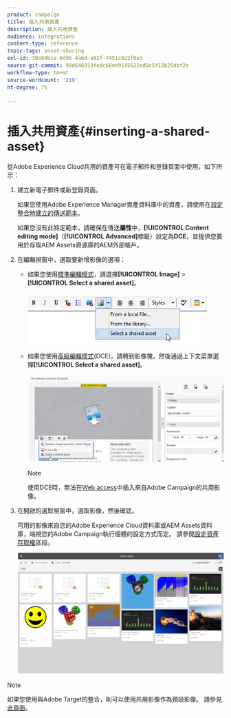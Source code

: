 ```yaml
---
product: campaign
title: 插入共用資產
description: 插入共用資產
audience: integrations
content-type: reference
topic-tags: asset-sharing
exl-id: 30a94bce-6d96-4a6d-a62f-7451c822f0e3
source-git-commit: 98d646919fedc66ee9145522ad0c5f15b25dbf2e
workflow-type: tm+mt
source-wordcount: '219'
ht-degree: 7%

---
```


# 插入共用資產{#inserting-a-shared-asset}

從Adobe Experience Cloud共用的資產可在電子郵件和登錄頁面中使用，如下所示：

1. 建立新電子郵件或新登錄頁面。

   如果您使用Adobe Experience Manager資產資料庫中的資產，請使用在[設定整合時建立的傳送範本](../../integrations/using/configuring-access-to-assets.md#integrating-with-aem-assets)。

   如果您沒有此特定範本，請確保在傳送&#x200B;**屬性**&#x200B;中，**[!UICONTROL Content editing mode]**（**[!UICONTROL Advanced]**&#x200B;標籤）設定為&#x200B;**DCE**，並提供您要用於存取AEM Assets資源庫的AEM外部帳戶。

1. 在編輯視窗中，選取要新增影像的選項：

   * 如果您使用[標準編輯模式](../../delivery/using/defining-the-email-content.md#adding-images)，請選擇&#x200B;**[!UICONTROL Image]** > **[!UICONTROL Select a shared asset]**。

      ![](assets/dam_insert_image_standard.png)

   * 如果您使用[高級編輯模式](../../web/using/about-campaign-html-editor.md)(DCE)，請轉到影像塊，然後通過上下文菜單選擇&#x200B;**[!UICONTROL Select a shared asset]**。

      ![](assets/dam_insert_image_dce.png)

      >[!NOTE]
      >
      >使用DCE時，無法在[Web access](../../platform/using/adobe-campaign-workspace.md#console-and-web-access)中插入來自Adobe Campaign的共用影像。

1. 在開啟的選取視窗中，選取影像，然後確認。

   可用的影像來自您的Adobe Experience Cloud資料庫或AEM Assets資料庫，端視您的Adobe Campaign執行個體的設定方式而定。 請參閱[設定資產存取權](../../integrations/using/configuring-access-to-assets.md)區段。

   ![](assets/dam_shared_image_selection.png)

>[!NOTE]
>
>如果您使用與Adobe Target的整合，則可以使用共用影像作為預設影像。 請參見[此頁面](../../integrations/using/integrating-with-adobe-target.md)。
